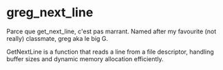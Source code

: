 # greg_next_line
Parce que get_next_line, c'est pas marrant.
Named after my favourite (not really) classmate, greg aka le big G.

GetNextLine is a function that reads a line from a file descriptor, handling buffer sizes and dynamic memory allocation efficiently.

